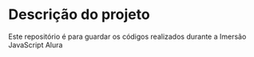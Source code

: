 # Descrição do projeto

Este repositório é para guardar os códigos realizados durante a Imersão JavaScript Alura
